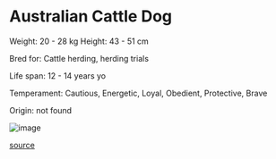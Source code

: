 # Australian Cattle Dog

Weight: 20 - 28 kg
Height: 43 - 51 cm

Bred for: Cattle herding, herding trials

Life span: 12 - 14 years yo

Temperament: Cautious, Energetic, Loyal, Obedient, Protective, Brave

Origin: not found

![image](https://cdn2.thedogapi.com/images/IBkYVm4v1.jpg)

[source](https://api.thedogapi.com/v1/breeds/21)
